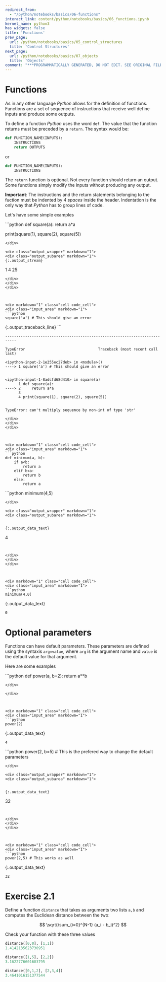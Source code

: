 ```yaml
---
redirect_from:
  - "/python/notebooks/basics/06-functions"
interact_link: content/python/notebooks/basics/06_functions.ipynb
kernel_name: python3
has_widgets: false
title: 'Functions'
prev_page:
  url: /python/notebooks/basics/05_control_structures
  title: 'Control Structures'
next_page:
  url: /python/notebooks/basics/07_objects
  title: 'Objects'
comment: "***PROGRAMMATICALLY GENERATED, DO NOT EDIT. SEE ORIGINAL FILES IN /content***"
---
```



# Functions

As in any other language *Python* allows for the definition of functions.
Functions are a set of sequence of instructions that receive well define inputs
and produce some outputs.

To define a function *Python* uses the word `def`. The value that the function returns
must be preceded by a `return`. The syntax would be:

```python
def FUNCTION_NAME(INPUTS):
    INSTRUCTIONS
    return OUTPUTS 
```

or

```python
def FUNCTION_NAME(INPUTS):
    INSTRUCTIONS
```

The `return` function is optional. Not every function should return an output. 
Some functions simply modify the inputs without producing any output.


**Important**:
The instructions and the return statements belonging to the fuction must be indented by *4 spaces* inside the header. Indentation is the only way that *Python* has to group lines of code.

Let's have some simple examples



<div markdown="1" class="cell code_cell">
<div class="input_area" markdown="1">
```python
def square(a):
    return a*a

print(square(1), square(2), square(5))

```
</div>

<div class="output_wrapper" markdown="1">
<div class="output_subarea" markdown="1">
{:.output_stream}
```
1 4 25
```
</div>
</div>
</div>



<div markdown="1" class="cell code_cell">
<div class="input_area" markdown="1">
```python
square('a') # This should give an error

```
</div>

<div class="output_wrapper" markdown="1">
<div class="output_subarea" markdown="1">
{:.output_traceback_line}
```

    ---------------------------------------------------------------------------

    TypeError                                 Traceback (most recent call last)

    <ipython-input-2-1e255ec27deb> in <module>()
    ----> 1 square('a') # This should give an error
    

    <ipython-input-1-8adcfd68d410> in square(a)
          1 def square(a):
    ----> 2     return a*a
          3 
          4 print(square(1), square(2), square(5))


    TypeError: can't multiply sequence by non-int of type 'str'


```
</div>
</div>
</div>



<div markdown="1" class="cell code_cell">
<div class="input_area" markdown="1">
```python
def minimum(a, b):
    if a<b:
        return a
    elif b<a:
        return b
    else:
        return a

```
</div>

</div>



<div markdown="1" class="cell code_cell">
<div class="input_area" markdown="1">
```python
minimum(4,5)

```
</div>

<div class="output_wrapper" markdown="1">
<div class="output_subarea" markdown="1">


{:.output_data_text}
```
4
```


</div>
</div>
</div>



<div markdown="1" class="cell code_cell">
<div class="input_area" markdown="1">
```python
minimum(4,0)

```
</div>

<div class="output_wrapper" markdown="1">
<div class="output_subarea" markdown="1">


{:.output_data_text}
```
0
```


</div>
</div>
</div>



# Optional parameters

Functions can have default parameters. These parameters are defined using the syntaxis `arg=value`, 
where `arg` is the argument name and `value` is the default value for that argument.

Here are some examples



<div markdown="1" class="cell code_cell">
<div class="input_area" markdown="1">
```python
def power(a, b=2):
    return a**b

```
</div>

</div>



<div markdown="1" class="cell code_cell">
<div class="input_area" markdown="1">
```python
power(2)

```
</div>

<div class="output_wrapper" markdown="1">
<div class="output_subarea" markdown="1">


{:.output_data_text}
```
4
```


</div>
</div>
</div>



<div markdown="1" class="cell code_cell">
<div class="input_area" markdown="1">
```python
power(2, b=5) # This is the prefered way to change the default parameters 

```
</div>

<div class="output_wrapper" markdown="1">
<div class="output_subarea" markdown="1">


{:.output_data_text}
```
32
```


</div>
</div>
</div>



<div markdown="1" class="cell code_cell">
<div class="input_area" markdown="1">
```python
power(2,5) # This works as well

```
</div>

<div class="output_wrapper" markdown="1">
<div class="output_subarea" markdown="1">


{:.output_data_text}
```
32
```


</div>
</div>
</div>



# Exercise 2.1

Define a function `distance` that takes as arguments two lists `a,b` and computes
the Euclidean distance between the two:

$$
\sqrt{\sum_{i=0}^{N-1} (a_i - b_i)^2}
$$

Check your function with these three values
```python
distance([0,0], [1,1])
1.4142135623730951
```

```python
distance([1,5], [2,2])
3.1622776601683795
```

```python
distance([0,1,2], [2,3,4])
3.4641016151377544
```

